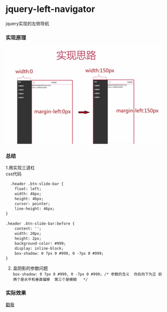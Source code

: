 # jquery-left-navigator
jquery实现的左侧导航

### 实现原理
![preview](img/principle.png) <br>

### 总结
1.用实现三道杠 <br>
css代码

```
  .header .btn-slide-bar {
    float: left;
    width: 46px;
    height: 46px;
    cursor: pointer;
    line-height: 46px;
}

.header .btn-slide-bar:before {
    content: '';
    width: 20px;
    height: 2px;
    background-color: #999;
    display: inline-block;
    box-shadow: 0 7px 0 #999, 0 -7px 0 #999; 
}

```

2. 盒阴影的参数问题 <br>
     ```box-shadow: 0 7px 0 #999, 0 -7px 0 #999; /* 参数的含义  向右向下为正 前俩个是水平和垂直偏移  第三个是模糊   */```



### 实际效果
[戳我](https://kuronekonyaa.github.io/jquery-left-navigator/)
